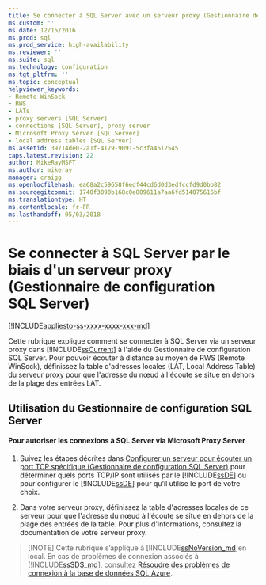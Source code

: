 ```yaml
---
title: Se connecter à SQL Server avec un serveur proxy (Gestionnaire de configuration SQL Server) | Microsoft Docs
ms.custom: ''
ms.date: 12/15/2016
ms.prod: sql
ms.prod_service: high-availability
ms.reviewer: ''
ms.suite: sql
ms.technology: configuration
ms.tgt_pltfrm: ''
ms.topic: conceptual
helpviewer_keywords:
- Remote WinSock
- RWS
- LATs
- proxy servers [SQL Server]
- connections [SQL Server], proxy server
- Microsoft Proxy Server [SQL Server]
- local address tables [SQL Server]
ms.assetid: 39714de0-2a1f-4179-9091-5c3fa4612545
caps.latest.revision: 22
author: MikeRayMSFT
ms.author: mikeray
manager: craigg
ms.openlocfilehash: ea68a2c59658f6edf44cd6d0d3edfccfd9d0bb82
ms.sourcegitcommit: 1740f3090b168c0e809611a7aa6fd514075616bf
ms.translationtype: HT
ms.contentlocale: fr-FR
ms.lasthandoff: 05/03/2018
---
```

# <a name="connect-to-sql-server-through-a-proxy-server-sql-server-configuration-manager"></a>Se connecter à SQL Server par le biais d'un serveur proxy (Gestionnaire de configuration SQL Server)
[!INCLUDE[appliesto-ss-xxxx-xxxx-xxx-md](../../includes/appliesto-ss-xxxx-xxxx-xxx-md.md)]

  Cette rubrique explique comment se connecter à SQL Server via un serveur proxy dans [!INCLUDE[ssCurrent](../../includes/sscurrent-md.md)] à l'aide du Gestionnaire de configuration SQL Server. Pour pouvoir écouter à distance au moyen de RWS (Remote WinSock), définissez la table d'adresses locales (LAT, Local Address Table) du serveur proxy pour que l'adresse du nœud à l'écoute se situe en dehors de la plage des entrées LAT.  
  
##  <a name="SSMSProcedure"></a> Utilisation du Gestionnaire de configuration SQL Server  
  
#### <a name="to-enable-connections-to-sql-server-through-microsoft-proxy-server"></a>Pour autoriser les connexions à SQL Server via Microsoft Proxy Server  
  
1.  Suivez les étapes décrites dans [Configurer un serveur pour écouter un port TCP spécifique &#40;Gestionnaire de configuration SQL Server&#41;](../../database-engine/configure-windows/configure-a-server-to-listen-on-a-specific-tcp-port.md) pour déterminer quels ports TCP/IP sont utilisés par le [!INCLUDE[ssDE](../../includes/ssde-md.md)] ou pour configurer le [!INCLUDE[ssDE](../../includes/ssde-md.md)] pour qu’il utilise le port de votre choix.  
  
2.  Dans votre serveur proxy, définissez la table d'adresses locales de ce serveur pour que l'adresse du nœud à l'écoute se situe en dehors de la plage des entrées de la table. Pour plus d'informations, consultez la documentation de votre serveur proxy.  
  
>  [!NOTE]
>  Cette rubrique s’applique à [!INCLUDE[ssNoVersion_md](../../includes/ssnoversion-md.md)]en local. En cas de problèmes de connexion associés à [!INCLUDE[ssSDS_md](../../includes/sssds-md.md)], consultez [Résoudre des problèmes de connexion à la base de données SQL Azure](https://docs.microsoft.com/azure/sql-database/sql-database-troubleshoot-common-connection-issues).  


